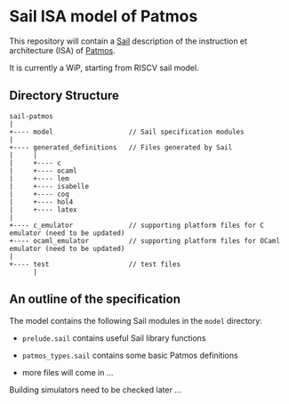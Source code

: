 # Sail ISA model of Patmos
This repository will contain a [Sail](https://github.com/rems-project/sail)
description of the instruction et architecture (ISA) of
[Patmos](https://github.com/t-crest/patmos).

It is currently a WiP, starting from RISCV sail model.

Directory Structure
-------------------

```
sail-patmos
|
+---- model                   // Sail specification modules
|
+---- generated_definitions   // Files generated by Sail
|     |
|     +---- c
|     +---- ocaml
|     +---- lem
|     +---- isabelle
|     +---- coq
|     +---- hol4
|     +---- latex
|
+---- c_emulator              // supporting platform files for C emulator (need to be updated)
+---- ocaml_emulator          // supporting platform files for OCaml emulator (need to be updated)
|
+---- test                    // test files
      |
```

An outline of the specification
-------------------------------

The model contains the following Sail modules in the `model` directory:

- `prelude.sail` contains useful Sail library functions

- `patmos_types.sail` contains some basic Patmos definitions

- more files will come in ...

Building simulators need to be checked later ...





